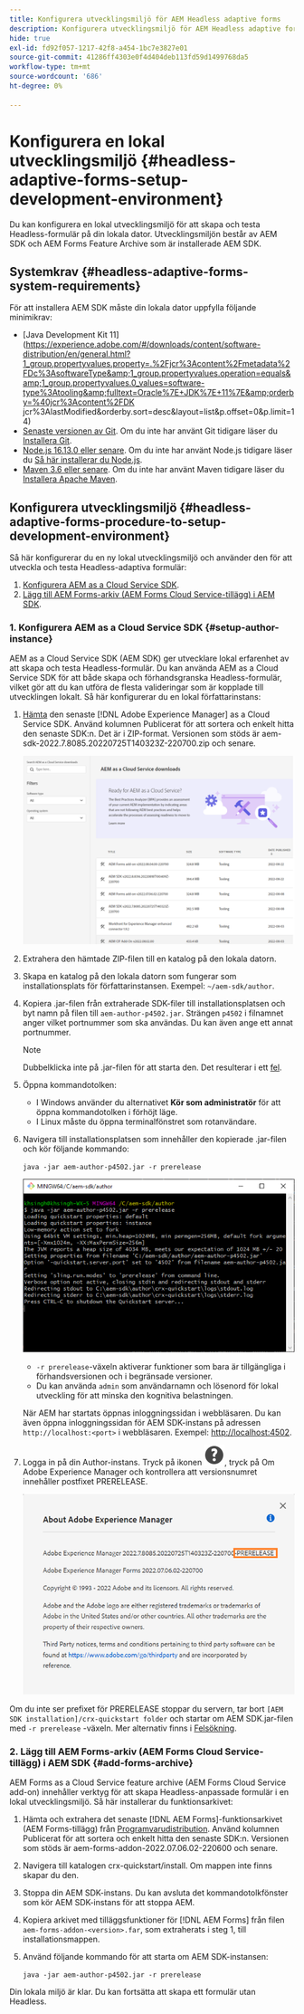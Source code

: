 ```yaml
---
title: Konfigurera utvecklingsmiljö för AEM Headless adaptive forms
description: Konfigurera utvecklingsmiljö för AEM Headless adaptive forms
hide: true
exl-id: fd92f057-1217-42f8-a454-1bc7e3827e01
source-git-commit: 41286ff4303e0f4d404deb113fd59d1499768da5
workflow-type: tm+mt
source-wordcount: '686'
ht-degree: 0%

---
```



# Konfigurera en lokal utvecklingsmiljö {#headless-adaptive-forms-setup-development-environment}

Du kan konfigurera en lokal utvecklingsmiljö för att skapa och testa Headless-formulär på din lokala dator. Utvecklingsmiljön består av AEM SDK och AEM Forms Feature Archive som är installerade AEM SDK.
<!--
 After a Headless adaptive form or related assets are ready on the local development environment, you can deploy the Headless adaptive form application to your publishing environment. -- >

You require knowledge to build application using react, Git, and Maven to use Headless adaptive forms.

<!-- 

### Download the latest version of AEM as a Cloud Service SDK or Forms feature archive (AEM Forms add-on) from Software Distribution {#software-distribution}

To download the supported version of Adobe Experience Manager as a Cloud Service SDK or Forms feature archive (AEM Forms add-on):

1. Log in to [Software Distribution](https://experience.adobe.com/#/downloads) portal with your Adobe ID.

    >[!NOTE]
    >
    > Your Adobe Organization must be provisioned for AEM as a Cloud Service to download the AEM as a Cloud Service SDK.

1. Navigate to the **[!UICONTROL AEM as a Cloud Service]** tab.
1. Sort by published date in descending order.
1. Click on the latest Adobe Experience Manager as a Cloud Service SDK or Forms feature archive (AEM Forms add-on).
1. Review and accept the EULA. Tap the **[!UICONTROL Download]** button. -->

## Systemkrav {#headless-adaptive-forms-system-requirements}

För att installera AEM SDK måste din lokala dator uppfylla följande minimikrav:

* [Java Development Kit 11](https://experience.adobe.com/#/downloads/content/software-distribution/en/general.html?1_group.propertyvalues.property=.%2Fjcr%3Acontent%2Fmetadata%2FDc%3AsoftwareType&amp;1_group.propertyvalues.operation=equals&amp;1_group.propertyvalues.0_values=software-type%3Atooling&amp;fulltext=Oracle%7E+JDK%7E+11%7E&amp;orderby=%40jcr%3Acontent%2FDK jcr%3AlastModified&amp;orderby.sort=desc&amp;layout=list&amp;p.offset=0&amp;p.limit=14)
* [Senaste versionen av Git](https://git-scm.com/downloads). Om du inte har använt Git tidigare läser du [Installera Git](https://git-scm.com/book/en/v2/Getting-Started-Installing-Git).
* [Node.js 16.13.0 eller senare](https://nodejs.org/en/download/). Om du inte har använt Node.js tidigare läser du [Så här installerar du Node.js](https://nodejs.dev/en/learn/how-to-install-nodejs).
* [Maven 3.6 eller senare](https://maven.apache.org/download.cgi). Om du inte har använt Maven tidigare läser du [Installera Apache Maven](https://maven.apache.org/install.html).

## Konfigurera utvecklingsmiljö {#headless-adaptive-forms-procedure-to-setup-development-environment}

Så här konfigurerar du en ny lokal utvecklingsmiljö och använder den för att utveckla och testa Headless-adaptiva formulär:

1. [Konfigurera AEM as a Cloud Service SDK](#setup-author-instance).
1. [Lägg till AEM Forms-arkiv (AEM Forms Cloud Service-tillägg) i AEM SDK](#add-forms-archive).

<!--

1. (Optional) [Add Forms-specific users to your local Author instance](#configure-users-and-permissions).
1. (Optional) Install [Adaptive forms builder extension for Microsoft Visual Studio Code](#microsoft-visual-studio-code-extension-for-headless-adaptive-forms). 

-->

### 1. Konfigurera AEM as a Cloud Service SDK {#setup-author-instance}

AEM as a Cloud Service SDK (AEM SDK) ger utvecklare lokal erfarenhet av att skapa och testa Headless-formulär. Du kan använda AEM as a Cloud Service SDK för att både skapa och förhandsgranska Headless-formulär, vilket gör att du kan utföra de flesta valideringar som är kopplade till utvecklingen lokalt. Så här konfigurerar du en lokal författarinstans:

1. [Hämta](https://experience.adobe.com/#/downloads/content/software-distribution/en/aemcloud.html) den senaste [!DNL Adobe Experience Manager] as a Cloud Service SDK. Använd kolumnen Publicerat för att sortera och enkelt hitta den senaste SDK:n.
Det är i ZIP-format. Versionen som stöds är aem-sdk-2022.7.8085.20220725T140323Z-220700.zip och senare.

   ![Hämta AEM Cloud Service SDK från portalen för programdistribution](assets/software-distribution.png)


1. Extrahera den hämtade ZIP-filen till en katalog på den lokala datorn.
1. Skapa en katalog på den lokala datorn som fungerar som installationsplats för författarinstansen. Exempel: `~/aem-sdk/author`.
1. Kopiera .jar-filen från extraherade SDK-filer till installationsplatsen och byt namn på filen till `aem-author-p4502.jar`. Strängen `p4502` i filnamnet anger vilket portnummer som ska användas. Du kan även ange ett annat portnummer.

   >[!NOTE]
   >
   > Dubbelklicka inte på .jar-filen för att starta den. Det resulterar i ett [fel](https://experienceleague.adobe.com/docs/experience-manager-learn/cloud-service/local-development-environment-set-up/aem-runtime.html?lang=en#troubleshooting-double-click).

1. Öppna kommandotolken:
   * I Windows använder du alternativet **Kör som administratör** för att öppna kommandotolken i förhöjt läge.
   * I Linux måste du öppna terminalfönstret som rotanvändare.

1. Navigera till installationsplatsen som innehåller den kopierade .jar-filen och kör följande kommando:

   `java -jar aem-author-p4502.jar -r prerelease`

   ![Hämta AEM Cloud Service SDK från portalen för programdistribution](assets/install-sdk.png)

   * `-r prerelease`-växeln aktiverar funktioner som bara är tillgängliga i förhandsversionen och i begränsade versioner.
   * Du kan använda `admin` som användarnamn och lösenord för lokal utveckling för att minska den kognitiva belastningen.

   När AEM har startats öppnas inloggningssidan i webbläsaren. Du kan även öppna inloggningssidan för AEM SDK-instans på adressen `http://localhost:<port>` i webbläsaren. Exempel: [http://localhost:4502](http://localhost:4502).

1. Logga in på din Author-instans. Tryck på ikonen ![help](/help/assets/Help-icon.svg), tryck på Om Adobe Experience Manager och kontrollera att versionsnumret innehåller postfixet PRERELEASE.

   ![hjälp](/help/assets/prerelease.png)

Om du inte ser prefixet för PRERELEASE stoppar du servern, tar bort `[AEM SDK installation]/crx-quickstart folder` och startar om AEM SDK.jar-filen med `-r prerelease` -växeln. Mer alternativ finns i [Felsökning](/help/troubleshooting.md).

### 2. Lägg till AEM Forms-arkiv (AEM Forms Cloud Service-tillägg) i AEM SDK {#add-forms-archive}

AEM Forms as a Cloud Service feature archive (AEM Forms Cloud Service add-on) innehåller verktyg för att skapa Headless-anpassade formulär i en lokal utvecklingsmiljö. Så här installerar du funktionsarkivet:

1. Hämta och extrahera det senaste [!DNL AEM Forms]-funktionsarkivet (AEM Forms-tillägg) från [Programvarudistribution](https://experience.adobe.com/#/downloads/content/software-distribution/en/aemcloud.html?fulltext=AEM*+Forms*+add*+on*&amp;orderby=%40jcr%3Acontent%2Fjcr%3AlastModified&amp;orderby.sort=desc&amp;layout=list&amp;p.offset=0&amp;p.limit=20). Använd kolumnen Publicerat för att sortera och enkelt hitta den senaste SDK:n. Versionen som stöds är aem-forms-addon-2022.07.06.02-220600 och senare.

1. Navigera till katalogen crx-quickstart/install. Om mappen inte finns skapar du den.
1. Stoppa din AEM SDK-instans. Du kan avsluta det kommandotolkfönster som kör AEM SDK-instans för att stoppa AEM.
1. Kopiera arkivet med tilläggsfunktioner för [!DNL AEM Forms] från filen `aem-forms-addon-<version>.far`, som extraherats i steg 1, till installationsmappen.
1. Använd följande kommando för att starta om AEM SDK-instansen:

   `java -jar aem-author-p4502.jar -r prerelease`

<!-- 

### 3. (Optional) Configure users and permissions {#configure-users-and-permissions}

Create seperate user accounts for Form Developer, Form Practitioner, and end users. These account help you test Headless adaptive forms for various types of users. To create a user account and add roles to the account:

1. Login to your AEM SDK instance.
1. Go to Tools > Security > Users and tap Create. The Create New User wizard opens.
1. In the details tab, specify an ID and Password. All other fields are optional. It is recommended to provide name and an email address.
1. In the Groups tab, search and select user-groups for a user depending on their role. The table below lists all types of users and pre-defined groups for each type of forms users based on their role:
  
    | User Type | AEM Group |
    |---|---|
    | Form developer | [!DNL forms-users] (AEM Forms Users), [!DNL template-authors], [!DNL workflow-users], [!DNL workflow-editors], and [!DNL fdm-authors]  |
    | Customer Experience Lead or UX Designer| [!DNL forms-users], [!DNL template-authors]|
    | AEM administrator | [!DNL aem-administrators], [!DNL fd-administrators] |
    | End user| When a user must log in to view and submit an Adaptive Form, add such users to [!DNL forms-users] group. </br> When no user authentication is required to access Adaptive Forms, do not assign any group to such users.|

<!-- ### 4. (Optional) Install Visual Studio Code extension for Headless adaptive forms {#microsoft-visual-studio-code-extension-for-headless-adaptive-forms}

You can use any IDE for developing Headless adaptive forms. Adobe provides an extension for Microsoft&reg;reg; Visual Studio Code to make it easier for you to navigate structure and develop Headless adaptive forms. The extension adds adaptive forms related IntelliSense capabilities and helps auto-complete Headless adaptive forms JSON syntax. It also adds a panel, titled Forms Tree, to help navigate structure of Headless adaptive form. To use the extension: 

1. Ensure [Microsoft Visual Studio Code 1.62.0 or later](https://code.visualstudio.com/docs/supporting/FAQ#_how-do-i-find-the-version) is installed. If you have an older version or no version installed, download the latest version from [Microsoft Website](https://code.visualstudio.com/docs/setup/setup-overview)
   >[!NOTE]
   >
   >
   > To use Visual Studio from command line on macOS, see [Launching from the command line](https://code.visualstudio.com/docs/setup/mac#_launching-from-the-command-line).

1. Download the [Adaptive forms builder extension](/help/assets/adaptive-form-builder-0.12.0.vsix).

1. Navigate the directory containing the *adaptive-form-builder-[version].vsix* file.

1. Run the following command or see [Install from a VSIX](https://code.visualstudio.com/docs/editor/extension-marketplace#_install-from-a-vsix) article for detailed instructions to install a Visual Studio Code extension from a VSIX file:

    `code -–install-extension adaptive-form-builder-[version].vsix`

    </br> Replace the [version] with actual version of the extension. For example, `code -–install-extension adaptive-form-builder-0.12.0.vsix`

    </br> 

    ![Installing extension](/help/assets/install-extension.png)

<!-- ## Create and setup a react app

Adaptive forms renderer component is a react based component. It requires a react app to run and render a Headless adaptive form. To create and setup react app:

1. Open terminal in Visual Studio code and run the following command to create a react app and installs all related dependencies:

    ```shell
    npx create-react-app [react-app-name] --scripts-version 4.0.3 --template typescript
    ```

    Where [react-app-name] represents name of the project, script version is 4.0.3, and template of type typescript. For example, the following command creates a react app named *headless-forms-demo*.

    ```shell
    npx create-react-app headless-forms-demo --scripts-version 4.0.3 --template typescript
    ```

    It may take some time to create the react app and install all the dependencies. The command creates an empty react app with latest version of react and react-dom dependencies. It does not have any artifacts related to adaptive forms renderer component.

1. Adaptive forms renderer component is based on react spectrum and requires react 16.0.0 and react-dom 16.0.0. To install react 16.0.0 and related dependencies:
    1. Open the Visual Studio code terminal Window or command prompt.
    1. Navigate to the directory of react project.  
    1. Run the following command:

        ```shell
        npm install --save react@16.0.0 react-dom@16.14.0 -force
        ```

1. Run the following command to install adaptive forms renderer component related dependencies:

    ```shell
    npm i --save @aemforms/forms-super-component @aemforms/forms-react-core-components @aemforms/forms-super-component @adobe/react-spectrum @react/react-spectrum
    ```

<!-- 1. Install dependencies for adaptive forms renderer component. Packages for these dependencies are available in Adobe Artifactory. To authenticate with Adobe Artifactory and install dependencies for adaptive forms renderer component:

    1. Create environment variables ARTIFACTORY_USER and ARTIFACTORY_API_TOKEN. The ARTIFACTORY_USER stores Adobe LDAP username and ARTIFACTORY_API_TOKEN stores your [Adobe Artifactory token](https://wiki.corp.adobe.com/display/Artifactory/API+Keys)

    1. Run the following command to set NPM_TOKEN and NPM_EMAIL tokens:

        ```shell

        auth=$(curl -s -u${ARTIFACTORY_USER}:${ARTIFACTORY_API_TOKEN} https://artifactory.corp.adobe.com/artifactory/api/npm/auth)
        export NPM_TOKEN=$(echo "${auth}" | grep "_auth" | awk -F " " '{ print $3 }')
        export NPM_EMAIL=$(echo "${auth}" | grep "email" | awk -F " " '{ print $3 }')
        ```

        These tokens are required to communicated with Adobe Artifactory.

    1. Create a .npmrc file in the react project.

        ![.npmrc file](/help/assets/npmrc.png)

    1. Add the following code to the file:

        ```shell
        @aemforms:registry=https://artifactory.corp.adobe.com/artifactory/api/npm/npm-aem-release/
        @react:registry=https://artifactory.corp.adobe.com/artifactory/api/npm/npm-react-release/
        @quarry:registry=https://artifactory.corp.adobe.com/artifactory/api/npm/npm-adobe-release-local/
        //artifactory.corp.adobe.com/artifactory/api/npm/npm-adobe-release-loca/:_auth=${NPM_TOKEN}
        //artifactory.corp.adobe.com/artifactory/api/npm/npm-aem-release/:_auth=${NPM_TOKEN}
        //artifactory.corp.adobe.com/artifactory/api/npm/npm-react-release/:_auth=${NPM_TOKEN}
        _auth=${NPM_TOKEN}
        email=${NPM_EMAIL}
        always-auth=true
        ```

        It defines the antifactory repositories to use for Headless adaptive forms, react, and quarry related scope.
    1. Run the following command to install adaptive forms renderer component related dependencies:

    ```shell
    npm i --save @aemforms/crispr-react-bindings @aemforms/crispr-react-core-components @adobe/react-spectrum @react/react-spectrum
    ```
 
-->
Din lokala miljö är klar. Du kan fortsätta att skapa ett formulär utan Headless.
